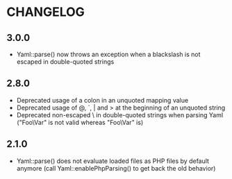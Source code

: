 CHANGELOG
=========

3.0.0
-----

 * Yaml::parse() now throws an exception when a blackslash is not escaped
   in double-quoted strings

2.8.0
-----

 * Deprecated usage of a colon in an unquoted mapping value
 * Deprecated usage of @, \`, | and > at the beginning of an unquoted string
 * Deprecated non-escaped \ in double-quoted strings when parsing Yaml
   ("Foo\Var" is not valid whereas "Foo\\Var" is)

2.1.0
-----

 * Yaml::parse() does not evaluate loaded files as PHP files by default
   anymore (call Yaml::enablePhpParsing() to get back the old behavior)
